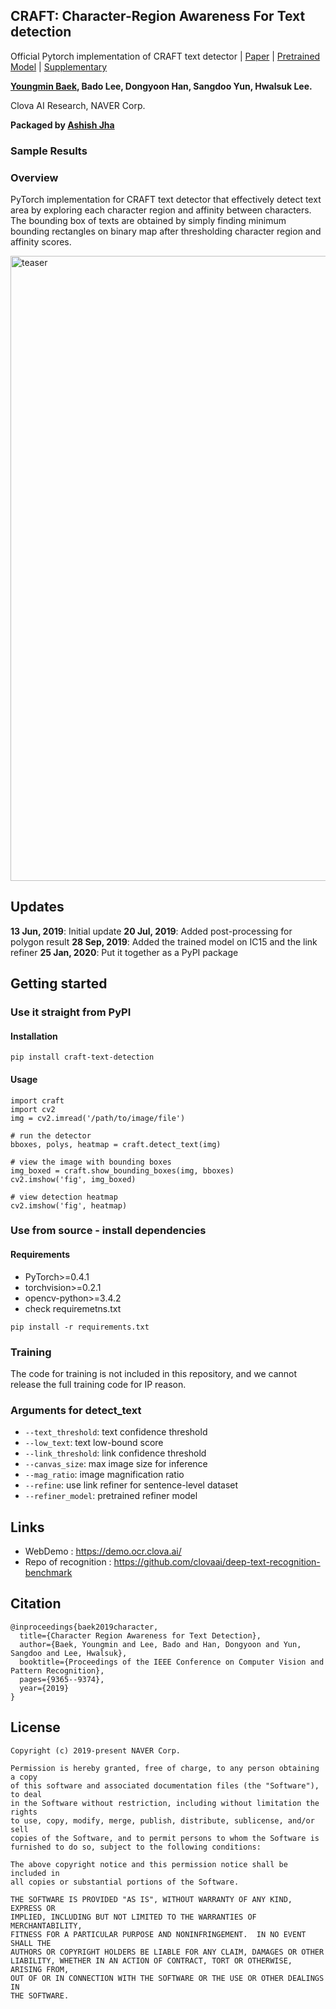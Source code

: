 ## CRAFT: Character-Region Awareness For Text detection
Official Pytorch implementation of CRAFT text detector | [Paper](https://arxiv.org/abs/1904.01941) | [Pretrained Model](https://drive.google.com/open?id=1Jk4eGD7crsqCCg9C9VjCLkMN3ze8kutZ) | [Supplementary](https://youtu.be/HI8MzpY8KMI)

**[Youngmin Baek](mailto:youngmin.baek@navercorp.com), Bado Lee, Dongyoon Han, Sangdoo Yun, Hwalsuk Lee.**

Clova AI Research, NAVER Corp.

**Packaged by [Ashish Jha](mailto:arj7192@gmail.com)**

### Sample Results

### Overview
PyTorch implementation for CRAFT text detector that effectively detect text area by exploring each character region and affinity between characters. The bounding box of texts are obtained by simply finding minimum bounding rectangles on binary map after thresholding character region and affinity scores. 

<img width="1000" alt="teaser" src="./figures/craft_example.gif">

## Updates
**13 Jun, 2019**: Initial update
**20 Jul, 2019**: Added post-processing for polygon result
**28 Sep, 2019**: Added the trained model on IC15 and the link refiner
**25 Jan, 2020**: Put it together as a PyPI package


## Getting started

### Use it straight from PyPI
#### Installation
```
pip install craft-text-detection
```
#### Usage
```
import craft
import cv2
img = cv2.imread('/path/to/image/file')

# run the detector
bboxes, polys, heatmap = craft.detect_text(img)

# view the image with bounding boxes
img_boxed = craft.show_bounding_boxes(img, bboxes)
cv2.imshow('fig', img_boxed)

# view detection heatmap
cv2.imshow('fig', heatmap)
```

### Use from source - install dependencies
#### Requirements
- PyTorch>=0.4.1
- torchvision>=0.2.1
- opencv-python>=3.4.2
- check requiremetns.txt
```
pip install -r requirements.txt
```

### Training
The code for training is not included in this repository, and we cannot release the full training code for IP reason.


### Arguments for detect_text
* `--text_threshold`: text confidence threshold
* `--low_text`: text low-bound score
* `--link_threshold`: link confidence threshold
* `--canvas_size`: max image size for inference
* `--mag_ratio`: image magnification ratio
* `--refine`: use link refiner for sentence-level dataset
* `--refiner_model`: pretrained refiner model


## Links
- WebDemo : https://demo.ocr.clova.ai/
- Repo of recognition : https://github.com/clovaai/deep-text-recognition-benchmark

## Citation
```
@inproceedings{baek2019character,
  title={Character Region Awareness for Text Detection},
  author={Baek, Youngmin and Lee, Bado and Han, Dongyoon and Yun, Sangdoo and Lee, Hwalsuk},
  booktitle={Proceedings of the IEEE Conference on Computer Vision and Pattern Recognition},
  pages={9365--9374},
  year={2019}
}
```

## License
```
Copyright (c) 2019-present NAVER Corp.

Permission is hereby granted, free of charge, to any person obtaining a copy
of this software and associated documentation files (the "Software"), to deal
in the Software without restriction, including without limitation the rights
to use, copy, modify, merge, publish, distribute, sublicense, and/or sell
copies of the Software, and to permit persons to whom the Software is
furnished to do so, subject to the following conditions:

The above copyright notice and this permission notice shall be included in
all copies or substantial portions of the Software.

THE SOFTWARE IS PROVIDED "AS IS", WITHOUT WARRANTY OF ANY KIND, EXPRESS OR
IMPLIED, INCLUDING BUT NOT LIMITED TO THE WARRANTIES OF MERCHANTABILITY,
FITNESS FOR A PARTICULAR PURPOSE AND NONINFRINGEMENT.  IN NO EVENT SHALL THE
AUTHORS OR COPYRIGHT HOLDERS BE LIABLE FOR ANY CLAIM, DAMAGES OR OTHER
LIABILITY, WHETHER IN AN ACTION OF CONTRACT, TORT OR OTHERWISE, ARISING FROM,
OUT OF OR IN CONNECTION WITH THE SOFTWARE OR THE USE OR OTHER DEALINGS IN
THE SOFTWARE.
```
